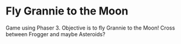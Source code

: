# Fly Grannie to the Moon
Game using Phaser 3. Objective is to fly Grannie to the Moon! Cross between Frogger and maybe Asteroids?
